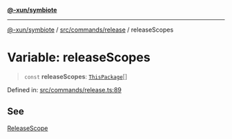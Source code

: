 [**@-xun/symbiote**](../../../../README.md)

***

[@-xun/symbiote](../../../../README.md) / [src/commands/release](../README.md) / releaseScopes

# Variable: releaseScopes

> `const` **releaseScopes**: [`ThisPackage`](../../../configure/enumerations/ThisPackageGlobalScope.md#thispackage)[]

Defined in: [src/commands/release.ts:89](https://github.com/Xunnamius/symbiote/blob/421daaf5e320e2f5d7cb32f23e410fefd48b6891/src/commands/release.ts#L89)

## See

[ReleaseScope](../../../configure/enumerations/ThisPackageGlobalScope.md)

